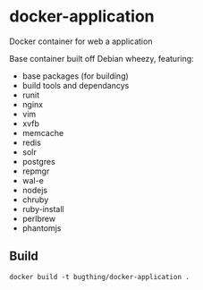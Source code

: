 docker-application
==================

Docker container for web a application

Base container built off Debian wheezy, featuring:

* base packages (for building)
 * build tools and dependancys
 * runit
 * nginx
 * vim
 * xvfb
* memcache
* redis
* solr
* postgres
 * repmgr
 * wal-e
* nodejs
* chruby
* ruby-install
* perlbrew
* phantomjs

Build
-----

    docker build -t bugthing/docker-application .

